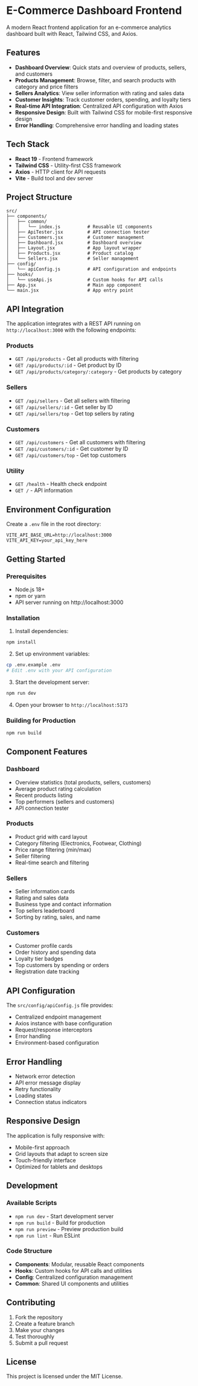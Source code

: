 # E-Commerce Dashboard Frontend

A modern React frontend application for an e-commerce analytics dashboard built with React, Tailwind CSS, and Axios.

## Features

- **Dashboard Overview**: Quick stats and overview of products, sellers, and customers
- **Products Management**: Browse, filter, and search products with category and price filters
- **Sellers Analytics**: View seller information with rating and sales data
- **Customer Insights**: Track customer orders, spending, and loyalty tiers
- **Real-time API Integration**: Centralized API configuration with Axios
- **Responsive Design**: Built with Tailwind CSS for mobile-first responsive design
- **Error Handling**: Comprehensive error handling and loading states

## Tech Stack

- **React 19** - Frontend framework
- **Tailwind CSS** - Utility-first CSS framework
- **Axios** - HTTP client for API requests
- **Vite** - Build tool and dev server

## Project Structure

```
src/
├── components/
│   ├── common/
│   │   └── index.js          # Reusable UI components
│   ├── ApiTester.jsx         # API connection tester
│   ├── Customers.jsx         # Customer management
│   ├── Dashboard.jsx         # Dashboard overview
│   ├── Layout.jsx            # App layout wrapper
│   ├── Products.jsx          # Product catalog
│   └── Sellers.jsx           # Seller management
├── config/
│   └── apiConfig.js          # API configuration and endpoints
├── hooks/
│   └── useApi.js             # Custom hooks for API calls
├── App.jsx                   # Main app component
└── main.jsx                  # App entry point
```

## API Integration

The application integrates with a REST API running on `http://localhost:3000` with the following endpoints:

### Products
- `GET /api/products` - Get all products with filtering
- `GET /api/products/:id` - Get product by ID
- `GET /api/products/category/:category` - Get products by category

### Sellers
- `GET /api/sellers` - Get all sellers with filtering
- `GET /api/sellers/:id` - Get seller by ID  
- `GET /api/sellers/top` - Get top sellers by rating

### Customers
- `GET /api/customers` - Get all customers with filtering
- `GET /api/customers/:id` - Get customer by ID
- `GET /api/customers/top` - Get top customers

### Utility
- `GET /health` - Health check endpoint
- `GET /` - API information

## Environment Configuration

Create a `.env` file in the root directory:

```env
VITE_API_BASE_URL=http://localhost:3000
VITE_API_KEY=your_api_key_here
```

## Getting Started

### Prerequisites

- Node.js 18+ 
- npm or yarn
- API server running on http://localhost:3000

### Installation

1. Install dependencies:
```bash
npm install
```

2. Set up environment variables:
```bash
cp .env.example .env
# Edit .env with your API configuration
```

3. Start the development server:
```bash
npm run dev
```

4. Open your browser to `http://localhost:5173`

### Building for Production

```bash
npm run build
```

## Component Features

### Dashboard
- Overview statistics (total products, sellers, customers)
- Average product rating calculation
- Recent products listing
- Top performers (sellers and customers)
- API connection tester

### Products
- Product grid with card layout
- Category filtering (Electronics, Footwear, Clothing)
- Price range filtering (min/max)
- Seller filtering
- Real-time search and filtering

### Sellers
- Seller information cards
- Rating and sales data
- Business type and contact information
- Top sellers leaderboard
- Sorting by rating, sales, and name

### Customers
- Customer profile cards
- Order history and spending data
- Loyalty tier badges
- Top customers by spending or orders
- Registration date tracking

## API Configuration

The `src/config/apiConfig.js` file provides:

- Centralized endpoint management
- Axios instance with base configuration
- Request/response interceptors
- Error handling
- Environment-based configuration

## Error Handling

- Network error detection
- API error message display
- Retry functionality
- Loading states
- Connection status indicators

## Responsive Design

The application is fully responsive with:
- Mobile-first approach
- Grid layouts that adapt to screen size
- Touch-friendly interface
- Optimized for tablets and desktops

## Development

### Available Scripts

- `npm run dev` - Start development server
- `npm run build` - Build for production
- `npm run preview` - Preview production build
- `npm run lint` - Run ESLint

### Code Structure

- **Components**: Modular, reusable React components
- **Hooks**: Custom hooks for API calls and utilities
- **Config**: Centralized configuration management
- **Common**: Shared UI components and utilities

## Contributing

1. Fork the repository
2. Create a feature branch
3. Make your changes
4. Test thoroughly
5. Submit a pull request

## License

This project is licensed under the MIT License.
